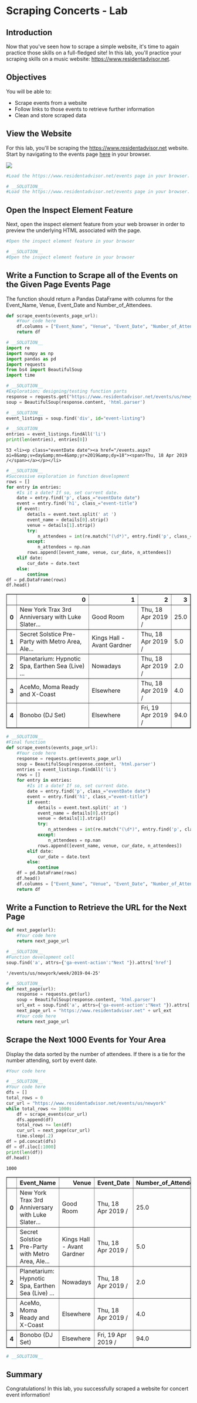
# Scraping Concerts - Lab

## Introduction

Now that you've seen how to scrape a simple website, it's time to again practice those skills on a full-fledged site!
In this lab, you'll practice your scraping skills on a music website: https://www.residentadvisor.net.
## Objectives

You will be able to:
* Scrape events from a website
* Follow links to those events to retrieve further information
* Clean and store scraped data

## View the Website

For this lab, you'll be scraping the https://www.residentadvisor.net website. Start by navigating to the events page [here](https://www.residentadvisor.net/events) in your browser.

<img src="images/ra.png">


```python
#Load the https://www.residentadvisor.net/events page in your browser.
```


```python
# __SOLUTION__ 
#Load the https://www.residentadvisor.net/events page in your browser.
```

## Open the Inspect Element Feature

Next, open the inspect element feature from your web browser in order to preview the underlying HTML associated with the page.


```python
#Open the inspect element feature in your browser
```


```python
# __SOLUTION__ 
#Open the inspect element feature in your browser
```

## Write a Function to Scrape all of the Events on the Given Page Events Page

The function should return a Pandas DataFrame with columns for the Event_Name, Venue, Event_Date and Number_of_Attendees.


```python
def scrape_events(events_page_url):
    #Your code here
    df.columns = ["Event_Name", "Venue", "Event_Date", "Number_of_Attendees"]
    return df
```


```python
# __SOLUTION__ 
import re
import numpy as np
import pandas as pd
import requests
from bs4 import BeautifulSoup
import time
```


```python
# __SOLUTION__ 
#Exploration; designing/testing function parts
response = requests.get("https://www.residentadvisor.net/events/us/newyork")
soup = BeautifulSoup(response.content, 'html.parser')
```


```python
# __SOLUTION__ 
event_listings = soup.find('div', id="event-listing")
```


```python
# __SOLUTION__ 
entries = event_listings.findAll('li')
print(len(entries), entries[0])
```

    53 <li><p class="eventDate date"><a href="/events.aspx?ai=8&amp;v=day&amp;mn=4&amp;yr=2019&amp;dy=18"><span>Thu, 18 Apr 2019 /</span></a></p></li>



```python
# __SOLUTION__ 
#Successive exploration in function development
rows = []
for entry in entries:
    #Is it a date? If so, set current date.
    date = entry.find('p', class_="eventDate date")
    event = entry.find('h1', class_="event-title")
    if event:
        details = event.text.split(' at ')
        event_name = details[0].strip()
        venue = details[1].strip()
        try:
            n_attendees = int(re.match("(\d*)", entry.find('p', class_="attending").text)[0])
        except:
            n_attendees = np.nan
        rows.append([event_name, venue, cur_date, n_attendees])
    elif date:
        cur_date = date.text
    else:
        continue
df = pd.DataFrame(rows)
df.head()
```




<div>
<style scoped>
    .dataframe tbody tr th:only-of-type {
        vertical-align: middle;
    }

    .dataframe tbody tr th {
        vertical-align: top;
    }

    .dataframe thead th {
        text-align: right;
    }
</style>
<table border="1" class="dataframe">
  <thead>
    <tr style="text-align: right;">
      <th></th>
      <th>0</th>
      <th>1</th>
      <th>2</th>
      <th>3</th>
    </tr>
  </thead>
  <tbody>
    <tr>
      <th>0</th>
      <td>New York Trax 3rd Anniversary with Luke Slater...</td>
      <td>Good Room</td>
      <td>Thu, 18 Apr 2019 /</td>
      <td>25.0</td>
    </tr>
    <tr>
      <th>1</th>
      <td>Secret Solstice Pre-Party with Metro Area, Ale...</td>
      <td>Kings Hall - Avant Gardner</td>
      <td>Thu, 18 Apr 2019 /</td>
      <td>5.0</td>
    </tr>
    <tr>
      <th>2</th>
      <td>Planetarium: Hypnotic Spa, Earthen Sea (Live) ...</td>
      <td>Nowadays</td>
      <td>Thu, 18 Apr 2019 /</td>
      <td>2.0</td>
    </tr>
    <tr>
      <th>3</th>
      <td>AceMo, Moma Ready and X-Coast</td>
      <td>Elsewhere</td>
      <td>Thu, 18 Apr 2019 /</td>
      <td>4.0</td>
    </tr>
    <tr>
      <th>4</th>
      <td>Bonobo (DJ Set)</td>
      <td>Elsewhere</td>
      <td>Fri, 19 Apr 2019 /</td>
      <td>94.0</td>
    </tr>
  </tbody>
</table>
</div>




```python
# __SOLUTION__ 
#Final function
def scrape_events(events_page_url):
    #Your code here
    response = requests.get(events_page_url)
    soup = BeautifulSoup(response.content, 'html.parser')
    entries = event_listings.findAll('li')
    rows = []
    for entry in entries:
        #Is it a date? If so, set current date.
        date = entry.find('p', class_="eventDate date")
        event = entry.find('h1', class_="event-title")
        if event:
            details = event.text.split(' at ')
            event_name = details[0].strip()
            venue = details[1].strip()
            try:
                n_attendees = int(re.match("(\d*)", entry.find('p', class_="attending").text)[0])
            except:
                n_attendees = np.nan
            rows.append([event_name, venue, cur_date, n_attendees])
        elif date:
            cur_date = date.text
        else:
            continue
    df = pd.DataFrame(rows)
    df.head()
    df.columns = ["Event_Name", "Venue", "Event_Date", "Number_of_Attendees"]
    return df
```

## Write a Function to Retrieve the URL for the Next Page


```python
def next_page(url):
    #Your code here
    return next_page_url
```


```python
# __SOLUTION__ 
#Function development cell
soup.find('a', attrs={'ga-event-action':"Next "}).attrs['href']
```




    '/events/us/newyork/week/2019-04-25'




```python
# __SOLUTION__ 
def next_page(url):
    response = requests.get(url)
    soup = BeautifulSoup(response.content, 'html.parser')
    url_ext = soup.find('a', attrs={'ga-event-action':"Next "}).attrs['href']
    next_page_url = "https://www.residentadvisor.net" + url_ext
    #Your code here
    return next_page_url
```

## Scrape the Next 1000 Events for Your Area

Display the data sorted by the number of attendees. If there is a tie for the number attending, sort by event date.


```python
#Your code here
```


```python
# __SOLUTION__ 
#Your code here
dfs = []
total_rows = 0
cur_url = "https://www.residentadvisor.net/events/us/newyork"
while total_rows <= 1000:
    df = scrape_events(cur_url)
    dfs.append(df)
    total_rows += len(df)
    cur_url = next_page(cur_url)
    time.sleep(.2)
df = pd.concat(dfs)
df = df.iloc[:1000]
print(len(df))
df.head()
```

    1000





<div>
<style scoped>
    .dataframe tbody tr th:only-of-type {
        vertical-align: middle;
    }

    .dataframe tbody tr th {
        vertical-align: top;
    }

    .dataframe thead th {
        text-align: right;
    }
</style>
<table border="1" class="dataframe">
  <thead>
    <tr style="text-align: right;">
      <th></th>
      <th>Event_Name</th>
      <th>Venue</th>
      <th>Event_Date</th>
      <th>Number_of_Attendees</th>
    </tr>
  </thead>
  <tbody>
    <tr>
      <th>0</th>
      <td>New York Trax 3rd Anniversary with Luke Slater...</td>
      <td>Good Room</td>
      <td>Thu, 18 Apr 2019 /</td>
      <td>25.0</td>
    </tr>
    <tr>
      <th>1</th>
      <td>Secret Solstice Pre-Party with Metro Area, Ale...</td>
      <td>Kings Hall - Avant Gardner</td>
      <td>Thu, 18 Apr 2019 /</td>
      <td>5.0</td>
    </tr>
    <tr>
      <th>2</th>
      <td>Planetarium: Hypnotic Spa, Earthen Sea (Live) ...</td>
      <td>Nowadays</td>
      <td>Thu, 18 Apr 2019 /</td>
      <td>2.0</td>
    </tr>
    <tr>
      <th>3</th>
      <td>AceMo, Moma Ready and X-Coast</td>
      <td>Elsewhere</td>
      <td>Thu, 18 Apr 2019 /</td>
      <td>4.0</td>
    </tr>
    <tr>
      <th>4</th>
      <td>Bonobo (DJ Set)</td>
      <td>Elsewhere</td>
      <td>Fri, 19 Apr 2019 /</td>
      <td>94.0</td>
    </tr>
  </tbody>
</table>
</div>




```python
# __SOLUTION__ 

```

## Summary 

Congratulations! In this lab, you successfully scraped a website for concert event information!
